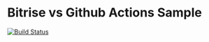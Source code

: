 # Bitrise vs Github Actions Sample

[![Build Status](https://app.bitrise.io/app/d6be6605d06cd9fc/status.svg?token=k9mI0gD2uriV_-0i80pBdw)](https://app.bitrise.io/app/d6be6605d06cd9fc)


